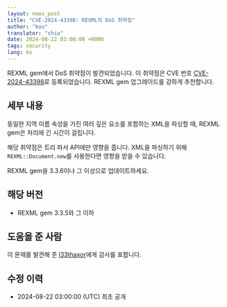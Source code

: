 ```yaml
---
layout: news_post
title: "CVE-2024-43398: REXML의 DoS 취약점"
author: "kou"
translator: "shia"
date: 2024-08-22 03:00:00 +0000
tags: security
lang: ko
---
```


REXML gem에서 DoS 취약점이 발견되었습니다. 이 취약점은 CVE 번호 [CVE-2024-43398](https://www.cve.org/CVERecord?id=CVE-2024-43398)로 등록되었습니다. REXML gem 업그레이드를 강하게 추천합니다.

## 세부 내용

동일한 지역 이름 속성을 가진 여러 깊은 요소를 포함하는 XML을 파싱할 때, REXML gem은 처리에 긴 시간이 걸립니다.

해당 취약점은 트리 파서 API에만 영향을 줍니다. XML을 파싱하기 위해 `REXML::Document.new`를 사용한다면 영향을 받을 수 있습니다.

REXML gem을 3.3.6이나 그 이상으로 업데이트하세요.

## 해당 버전

* REXML gem 3.3.5와 그 이하

## 도움을 준 사람

이 문제를 발견해 준 [l33thaxor](https://hackerone.com/l33thaxor)에게 감사를 표합니다.

## 수정 이력

* 2024-08-22 03:00:00 (UTC) 최초 공개
